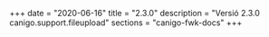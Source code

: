 +++
date        = "2020-06-16"
title       = "2.3.0"
description = "Versió 2.3.0 canigo.support.fileupload"
sections    = "canigo-fwk-docs"
+++